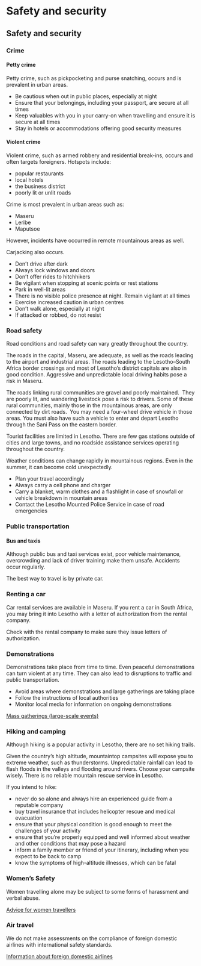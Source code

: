 # Safety and security

## Safety and security

### Crime

#### Petty crime

Petty crime, such as pickpocketing and purse snatching, occurs and is prevalent in urban areas.

* Be cautious when out in public places, especially at night
* Ensure that your belongings, including your passport, are secure at all times
* Keep valuables with you in your carry-on when travelling and ensure it is secure at all times
* Stay in hotels or accommodations offering good security measures

#### Violent crime

Violent crime, such as armed robbery and residential break-ins, occurs and often targets foreigners. Hotspots include:

* popular restaurants
* local hotels
* the business district
* poorly lit or unlit roads

Crime is most prevalent in urban areas such as:

* Maseru
* Leribe
* Maputsoe

However, incidents have occurred in remote mountainous areas as well.

Carjacking also occurs.

* Don’t drive after dark
* Always lock windows and doors
* Don’t offer rides to hitchhikers
* Be vigilant when stopping at scenic points or rest stations
* Park in well-lit areas
* There is no visible police presence at night. Remain vigilant at all times
* Exercise increased caution in urban centres
* Don’t walk alone, especially at night
* If attacked or robbed, do not resist

### Road safety

Road conditions and road safety can vary greatly throughout the country.

The roads in the capital, Maseru, are adequate, as well as the roads leading to the airport and industrial areas. The roads leading to the Lesotho–South Africa border crossings and most of Lesotho’s district capitals are also in good condition. Aggressive and unpredictable local driving habits pose a risk in Maseru.

The roads linking rural communities are gravel and poorly maintained.  They are poorly lit, and wandering livestock pose a risk to drivers. Some of these rural communities, mainly those in the mountainous areas, are only connected by dirt roads.  You may need a four-wheel drive vehicle in those areas. You must also have such a vehicle to enter and depart Lesotho through the Sani Pass on the eastern border.

Tourist facilities are limited in Lesotho. There are few gas stations outside of cities and large towns, and no roadside assistance services operating throughout the country.

Weather conditions can change rapidly in mountainous regions. Even in the summer, it can become cold unexpectedly.

* Plan your travel accordingly
* Always carry a cell phone and charger
* Carry a blanket, warm clothes and a flashlight in case of snowfall or vehicle breakdown in mountain areas
* Contact the Lesotho Mounted Police Service in case of road emergencies

### Public transportation

#### Bus and taxis

Although public bus and taxi services exist, poor vehicle maintenance, overcrowding and lack of driver training make them unsafe. Accidents occur regularly.

The best way to travel is by private car.

### Renting a car

Car rental services are available in Maseru. If you rent a car in South Africa, you may bring it into Lesotho with a letter of authorization from the rental company.

Check with the rental company to make sure they issue letters of authorization.

### Demonstrations

Demonstrations take place from time to time. Even peaceful demonstrations can turn violent at any time. They can also lead to disruptions to traffic and public transportation.

* Avoid areas where demonstrations and large gatherings are taking place
* Follow the instructions of local authorities
* Monitor local media for information on ongoing demonstrations

[Mass gatherings (large-scale events)](https://travel.gc.ca/travelling/health-safety/mass-gatherings)

### Hiking and camping

Although hiking is a popular activity in Lesotho, there are no set hiking trails.

Given the country’s high altitude, mountaintop campsites will expose you to extreme weather, such as thunderstorms. Unpredictable rainfall can lead to flash floods in the valleys and flooding around rivers. Choose your campsite wisely. There is no reliable mountain rescue service in Lesotho.

If you intend to hike:

* never do so alone and always hire an experienced guide from a reputable company
* buy travel insurance that includes helicopter rescue and medical evacuation
* ensure that your physical condition is good enough to meet the challenges of your activity
* ensure that you’re properly equipped and well informed about weather and other conditions that may pose a hazard
* inform a family member or friend of your itinerary, including when you expect to be back to camp
* know the symptoms of high-altitude illnesses, which can be fatal

### Women’s Safety

Women travelling alone may be subject to some forms of harassment and verbal abuse.

[Advice for women travellers](https://travel.gc.ca/travelling/health-safety/advice-for-women-travellers "Advice for women travellers")

### Air travel

We do not make assessments on the compliance of foreign domestic airlines with international safety standards.

[Information about foreign domestic airlines](https://travel.gc.ca/air/in-flight-safety#other)